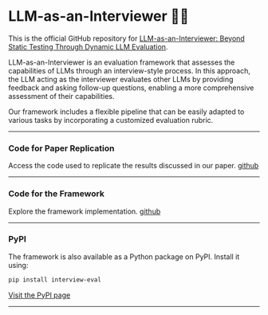 # LLM-as-an-Interviewer 🎤📄
This is the official GitHub repository for [LLM-as-an-Interviewer: Beyond Static Testing Through Dynamic LLM Evaluation](https://arxiv.org/abs/2412.10424).

LLM-as-an-Interviewer is an evaluation framework that assesses the capabilities of LLMs through an interview-style process. In this approach, the LLM acting as the interviewer evaluates other LLMs by providing feedback and asking follow-up questions, enabling a more comprehensive assessment of their capabilities.

Our framework includes a flexible pipeline that can be easily adapted to various tasks by incorporating a customized evaluation rubric.

---

### Code for Paper Replication
Access the code used to replicate the results discussed in our paper. [github](https://github.com/interview-eval/interview-eval-paper)

---

### Code for the Framework
Explore the framework implementation. [github](https://github.com/interview-eval/interview-eval) 

---

### PyPI
The framework is also available as a Python package on PyPI. Install it using:  
```bash
pip install interview-eval
```
[Visit the PyPI page](https://pypi.org/project/interview-eval/) 

---
